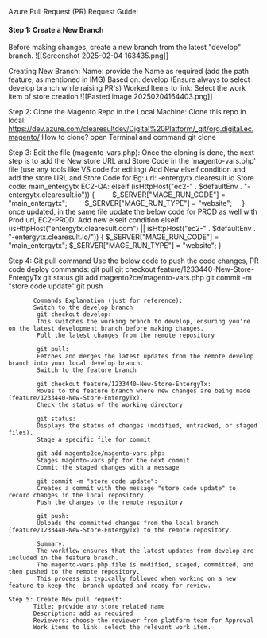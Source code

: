 Azure Pull Request (PR) Request Guide:
#### **Step 1: Create a New Branch**

Before making changes, create a new branch from the latest "develop" branch.
![[Screenshot 2025-02-04 163435.png]]

Creating New Branch:
Name: provide the Name as required (add the path feature, as mentioned in IMG)
Based on: develop (Ensure always to select develop branch while raising PR's)
Worked Items to link: Select the work item of store creation 
![[Pasted image 20250204164403.png]]


Step 2: Clone the Magento Repo in the Local Machine:
   Clone this repo in local: https://dev.azure.com/clearesultdev/Digital%20Platform/_git/org.digital.ec.magento/
   How to clone?
   open Terminal and command git clone <add the cloning repo>
   
Step 3: Edit the file (magento-vars.php):
	Once the cloning is done, the next step is to add the New store URL and Store Code in the 'magento-vars.php' file (use any tools like VS code for editing)
	Add New elseif condition and add the store URL and Store Code
	for Eg:
	url: -entergytx.clearesult.io
	Store code: main_entergytx
	EC2-QA:
	elseif (isHttpHost("ec2-" . $defaultEnv . "-entergytx.clearesult.io")) {
	        $_SERVER["MAGE_RUN_CODE"] = "main_entergytx";
	        $_SERVER["MAGE_RUN_TYPE"] = "website";
	    }
	    
	once updated, in the same file update the below code for PROD as well with Prod url,
	EC2-PROD:
	Add new elseif condition
	elseif (isHttpHost("entergytx.clearesult.com") || isHttpHost("ec2-" . $defaultEnv . "-entergytx.clearesult.io/")) {
         $_SERVER["MAGE_RUN_CODE"] = "main_entergytx";
         $_SERVER["MAGE_RUN_TYPE"] = "website";
        }

Step 4: Git pull command
	Use the below code to push the code changes,
	 PR code deploy commands:
		git pull
		git checkout feature/1233440-New-Store-EntergyTx
		git status
		git add magento2ce/magento-vars.php
		git commit -m "store code update"
		git push
   
		   Commands Explanation (just for reference):
		   Switch to the develop branch
			git checkout develop:
			This switches the working branch to develop, ensuring you're on the latest development branch before making changes.
			Pull the latest changes from the remote repository
			
			git pull:
			Fetches and merges the latest updates from the remote develop branch into your local develop branch.
			Switch to the feature branch
			
			git checkout feature/1233440-New-Store-EntergyTx:
			Moves to the feature branch where new changes are being made (feature/1233440-New-Store-EntergyTx).
			Check the status of the working directory
			
			git status:
			Displays the status of changes (modified, untracked, or staged files).
			Stage a specific file for commit
			
			git add magento2ce/magento-vars.php:
			Stages magento-vars.php for the next commit.
			Commit the staged changes with a message
			
			git commit -m "store code update":
			Creates a commit with the message "store code update" to record changes in the local repository.
			Push the changes to the remote repository
			
			git push:
			Uploads the committed changes from the local branch (feature/1233440-New-Store-EntergyTx) to the remote repository.
			
			Summary:
			The workflow ensures that the latest updates from develop are included in the feature branch.
			The magento-vars.php file is modified, staged, committed, and then pushed to the remote repository.
			This process is typically followed when working on a new feature to keep the  branch updated and ready for review.
			
	Step 5: Create New pull request:
	       Title: provide any store related name
	       Description: add as required
	       Reviewers: choose the reviewer from platform team for Approval
	       Work items to link: select the relevant work item.
			
			
